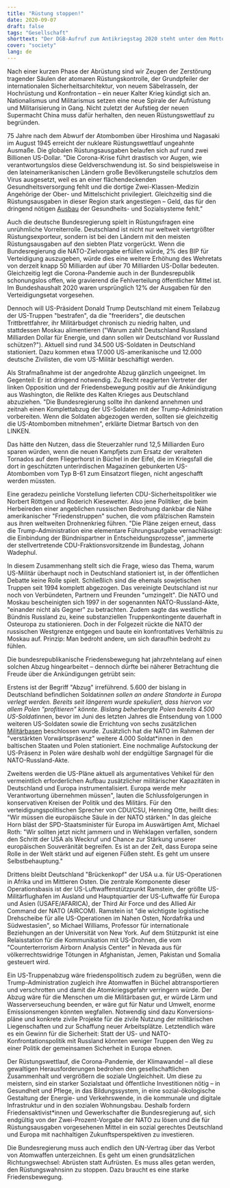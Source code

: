 ```yaml
---
title: "Rüstung stoppen!"
date: 2020-09-07
draft: false
tags: "Gesellschaft"
shorttext: "Der DGB-Aufruf zum Antikriegstag 2020 steht unter dem Motto: Nie wieder Krieg! In die Zukunft investieren statt aufrüsten!"
cover: "society"
lang: de
---
```


Nach einer kurzen Phase der Abrüstung sind wir Zeugen der Zerstörung tragender Säulen der atomaren Rüstungskontrolle, der Grundpfeiler der internationalen Sicherheitsarchitektur, von neuem Säbelrasseln, der Hochrüstung und Konfrontation – ein neuer Kalter Krieg kündigt sich an. Nationalismus und Militarismus setzen eine neue Spirale der Aufrüstung und Militarisierung in Gang. Nicht zuletzt der Aufstieg der neuen Supermacht China muss dafür herhalten, den neuen Rüstungswettlauf zu begründen.

75 Jahre nach dem Abwurf der Atombomben über Hiroshima und Nagasaki im August 1945 erreicht der nukleare Rüstungswettlauf ungeahnte Ausmaße. Die globalen Rüstungsausgaben belaufen sich auf rund zwei Billionen US-Dollar. "Die Corona-Krise führt drastisch vor Augen, wie verantwortungslos diese Geldverschwendung ist. So sind beispielsweise in den lateinamerikanischen Ländern große Bevölkerungsteile schutzlos dem Virus ausgesetzt, weil es an einer flächendeckenden Gesundheitsversorgung fehlt und die dortige Zwei-Klassen-Medizin Angehörige der Ober- und Mittelschicht privilegiert. Gleichzeitig sind die Rüstungsausgaben in dieser Region stark angestiegen – Geld, das für den dringend nötigen [Ausbau](https://www.dgb.de/termine/++co++4a4bba86-f144-11e7-8351-52540088cada "Aufruf des Deutschen Gewerkschaftsbundes zum Antikriegstag 2020") der Gesundheits- und Sozialsysteme fehlt."

Auch die deutsche Bundesregierung spielt in Rüstungsfragen eine unrühmliche Vorreiterrolle. Deutschland ist nicht nur weltweit viertgrößter Rüstungsexporteur, sondern ist bei den Ländern mit den meisten Rüstungsausgaben auf den siebten Platz vorgerückt. Wenn die Bundesregierung die NATO-Zielvorgabe erfüllen würde, 2% des BIP für Verteidigung auszugeben, würde dies eine weitere Erhöhung des Wehretats von derzeit knapp 50 Milliarden auf über 70 Milliarden US-Dollar bedeuten. Gleichzeitig legt die Corona-Pandemie auch in der Bundesrepublik schonungslos offen, wie gravierend die Fehlverteilung öffentlicher Mittel ist. Im Bundeshaushalt 2020 waren ursprünglich 12% der Ausgaben für den Verteidigungsetat vorgesehen.

Dennoch will US-Präsident Donald Trump Deutschland mit einem Teilabzug der US-Truppen "bestrafen", da die "freeriders", die deutschen Trittbrettfahrer, ihr Militärbudget chronisch zu niedrig halten, und stattdessen Moskau alimentieren ("Warum zahlt Deutschland Russland Milliarden Dollar für Energie, und dann sollen wir Deutschland vor Russland schützen?"). Aktuell sind rund 34.500 US-Soldaten in Deutschland stationiert. Dazu kommen etwa 17.000 US-amerikanische und 12.000 deutsche Zivilisten, die vom US-Militär beschäftigt werden.

Als Strafmaßnahme ist der angedrohte Abzug gänzlich ungeeignet. Im Gegenteil: Er ist dringend notwendig. Zu Recht reagierten Vertreter der linken Opposition und der Friedensbewegung positiv auf die Ankündigung aus Washington, die Relikte des Kalten Krieges aus Deutschland abzuziehen. "Die Bundesregierung sollte ihn dankend annehmen und zeitnah einen Komplettabzug der US-Soldaten mit der Trump-Administration vorbereiten. Wenn die Soldaten abgezogen werden, sollten sie gleichzeitig die US-Atombomben mitnehmen", erklärte Dietmar Bartsch von den LINKEN.

Das hätte den Nutzen, dass die Steuerzahler rund 12,5 Milliarden Euro sparen würden, wenn die neuen Kampfjets zum Ersatz der veralteten Tornados auf dem Fliegerhorst in Büchel in der Eifel, die im Kriegsfall die dort in geschützten unterirdischen Magazinen gebunkerten US-Atombomben vom Typ B-61 zum Einsatzort fliegen, nicht angeschafft werden müssten.

Eine geradezu peinliche Vorstellung lieferten CDU-Sicherheitspolitiker wie Norbert Röttgen und Roderich Kiesewetter. Also jene Politiker, die beim Herbeireden einer angeblichen russischen Bedrohung dankbar die Nähe amerikanischer "Friedenstruppen" suchen, die vom pfälzischen Ramstein aus ihren weltweiten Drohnenkrieg führen. "Die Pläne zeigen erneut, dass die Trump-Administration eine elementare Führungsaufgabe vernachlässigt: die Einbindung der Bündnispartner in Entscheidungsprozesse", jammerte der stellvertretende CDU-Fraktionsvorsitzende im Bundestag, Johann Wadephul.

In diesem Zusammenhang stellt sich die Frage, wieso das Thema, warum US-Militär überhaupt noch in Deutschland stationiert ist, in der öffentlichen Debatte keine Rolle spielt. Schließlich sind die ehemals sowjetischen Truppen seit 1994 komplett abgezogen. Das vereinigte Deutschland ist nur noch von Verbündeten, Partnern und Freunden "umzingelt". Die NATO und Moskau bescheinigten sich 1997 in der sogenannten NATO-Russland-Akte, "einander nicht als Gegner" zu betrachten. Zudem sagte das westliche Bündnis Russland zu, keine substanziellen Truppenkontingente dauerhaft in Osteuropa zu stationieren. Doch in der Folgezeit rückte die NATO der russischen Westgrenze entgegen und baute ein konfrontatives Verhältnis zu Moskau auf. Prinzip: Man bedroht andere, um sich daraufhin bedroht zu fühlen.

Die bundesrepublikanische Friedensbewegung hat jahrzehntelang auf einen solchen Abzug hingearbeitet – dennoch dürfte bei näherer Betrachtung die Freude über die Ankündigungen getrübt sein:

Erstens ist der Begriff "Abzug" irreführend. 5.600 der bislang in Deutschland befindlichen Soldat*innen sollen an andere Standorte in Europa verlegt werden. Bereits seit längerem wurde spekuliert, dass hiervon vor allem Polen "profitieren" könnte. Bislang beherbergte Polen bereits 4.500 US-Soldat*innen, bevor im Juni des letzten Jahres die Entsendung von 1.000 weiteren US-Soldaten sowie die Errichtung von sechs zusätzlichen [Militärbasen](https://www.imi-online.de/2020/07/30/us-truppenabzug-luftnummer-oder-aufruestungsvehikel/ "US-Truppenabzug: Luftnummer oder Aufrüstungsvehikel?") beschlossen wurde. Zusätzlich hat die NATO im Rahmen der "verstärkten Vorwärtspräsenz" weitere 4.000 Soldat*innen in den baltischen Staaten und Polen stationiert. Eine nochmalige Aufstockung der US-Präsenz in Polen wäre deshalb wohl der endgültige Sargnagel für die NATO-Russland-Akte.

Zweitens werden die US-Pläne aktuell als argumentatives Vehikel für den vermeintlich erforderlichen Aufbau zusätzlicher militärischer Kapazitäten in Deutschland und Europa instrumentalisiert. Europa werde mehr Verantwortung übernehmen müssen", lauten die Schlussfolgerungen in konservativen Kreisen der Politik und des Militärs. Für den verteidigungspolitischen Sprecher von CDU/CSU, Henning Otte, heißt dies: "Wir müssen die europäische Säule in der NATO stärken." In das gleiche Horn bläst der SPD-Staatsminister für Europa im Auswärtigen Amt, Michael Roth: "Wir sollten jetzt nicht jammern und in Wehklagen verfallen, sondern den Schritt der USA als Weckruf und Chance zur Stärkung unserer europäischen Souveränität begreifen. Es ist an der Zeit, dass Europa seine Rolle in der Welt stärkt und auf eigenen Füßen steht. Es geht um unsere Selbstbehauptung."

Drittens bleibt Deutschland "Brückenkopf" der USA u.a. für US-Operationen in Afrika und im Mittleren Osten. Die zentrale Komponente dieser Operationsbasis ist der US-Luftwaffenstützpunkt Ramstein, der größte US-Militärflughafen im Ausland und Hauptquartier der US-Luftwaffe für Europa und Asien (USAFE/AFARICA), der Third Air Force und des Allied Air Command der NATO (AIRCOM). Ramstein ist "die wichtigste logistische Drehscheibe für alle US-Operationen im Nahen Osten, Nordafrika und Südwestasien", so Michael Williams, Professor für internationale Beziehungen an der Universität von New York. Auf dem Stützpunkt ist eine Relaisstation für die Kommunikation mit US-Drohnen, die vom "Counterterrorism Airborn Analysis Center" in Nevada aus für völkerrechtswidrige Tötungen in Afghanistan, Jemen, Pakistan und Somalia gesteuert wird.

Ein US-Truppenabzug wäre friedenspolitisch zudem zu begrüßen, wenn die Trump-Administration zugleich ihre Atomwaffen in Büchel abtransportieren und verschrotten und damit die Atomkriegsgefahr verringern würde. Der Abzug wäre für die Menschen um die Militärbasen gut, er würde Lärm und Wasserverseuchung beenden, er wäre gut für Natur und Umwelt, enorme Emissionsmengen könnten wegfallen. Notwendig sind dazu Konversions­pläne und konkrete zivile Projekte für die zivile Nutzung der militärischen Liegenschaften und zur Schaffung neuer Arbeitsplätze. Letztendlich wäre es ein Gewinn für die Sicherheit: Statt der US- und NATO-Konfrontationspolitik mit Russland könnten weniger Truppen den Weg zu einer Politik der gemeinsamen Sicherheit in Europa ebnen.

Der Rüstungswettlauf, die Corona-Pandemie, der Klimawandel – all diese gewaltigen Herausforderungen bedrohen den gesellschaftlichen Zusammenhalt und vergrößern die soziale Ungleichheit. Um diese zu meistern, sind ein starker Sozialstaat und öffentliche Investitionen nötig – in Gesundheit und Pflege, in das Bildungssystem, in eine sozial-ökologische Gestaltung der Energie- und Verkehrswende, in die kommunale und digitale Infrastruktur und in den sozialen Wohnungsbau. Deshalb fordern Friedensaktivist*innen und Gewerkschafter die Bundesregierung auf, sich endgültig von der Zwei-Prozent-Vorgabe der NATO zu lösen und die für Rüstungsausgaben vorgesehenen Mittel in ein sozial gerechtes Deutschland und Europa mit nachhaltigen Zukunftsperspektiven zu investieren.

Die Bundesregierung muss auch endlich den UN-Vertrag über das Verbot von Atomwaffen unterzeichnen. Es geht um einen grundsätzlichen Richtungswechsel: Abrüsten statt Aufrüsten. Es muss alles getan werden, den Rüstungswahnsinn zu stoppen. Dazu braucht es eine starke Friedensbewegung.
